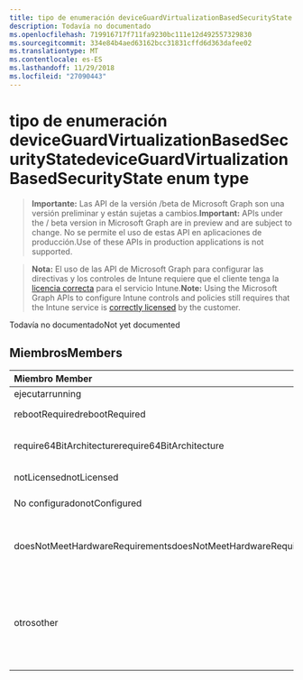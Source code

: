 ```yaml
---
title: tipo de enumeración deviceGuardVirtualizationBasedSecurityState
description: Todavía no documentado
ms.openlocfilehash: 719916717f711fa9230bc111e12d492557329830
ms.sourcegitcommit: 334e84b4aed63162bcc31831cffd6d363dafee02
ms.translationtype: MT
ms.contentlocale: es-ES
ms.lasthandoff: 11/29/2018
ms.locfileid: "27090443"
---
```

# <a name="deviceguardvirtualizationbasedsecuritystate-enum-type"></a><span data-ttu-id="e6ae8-103">tipo de enumeración deviceGuardVirtualizationBasedSecurityState</span><span class="sxs-lookup"><span data-stu-id="e6ae8-103">deviceGuardVirtualizationBasedSecurityState enum type</span></span>

> <span data-ttu-id="e6ae8-104">**Importante:** Las API de la versión /beta de Microsoft Graph son una versión preliminar y están sujetas a cambios.</span><span class="sxs-lookup"><span data-stu-id="e6ae8-104">**Important:** APIs under the / beta version in Microsoft Graph are in preview and are subject to change.</span></span> <span data-ttu-id="e6ae8-105">No se permite el uso de estas API en aplicaciones de producción.</span><span class="sxs-lookup"><span data-stu-id="e6ae8-105">Use of these APIs in production applications is not supported.</span></span>

> <span data-ttu-id="e6ae8-106">**Nota:** El uso de las API de Microsoft Graph para configurar las directivas y los controles de Intune requiere que el cliente tenga la [licencia correcta](https://go.microsoft.com/fwlink/?linkid=839381) para el servicio Intune.</span><span class="sxs-lookup"><span data-stu-id="e6ae8-106">**Note:** Using the Microsoft Graph APIs to configure Intune controls and policies still requires that the Intune service is [correctly licensed](https://go.microsoft.com/fwlink/?linkid=839381) by the customer.</span></span>

<span data-ttu-id="e6ae8-107">Todavía no documentado</span><span class="sxs-lookup"><span data-stu-id="e6ae8-107">Not yet documented</span></span>
## <a name="members"></a><span data-ttu-id="e6ae8-108">Miembros</span><span class="sxs-lookup"><span data-stu-id="e6ae8-108">Members</span></span>
|<span data-ttu-id="e6ae8-109">Miembro	</span><span class="sxs-lookup"><span data-stu-id="e6ae8-109">Member</span></span>|<span data-ttu-id="e6ae8-110">Valor</span><span class="sxs-lookup"><span data-stu-id="e6ae8-110">Value</span></span>|<span data-ttu-id="e6ae8-111">Descripción</span><span class="sxs-lookup"><span data-stu-id="e6ae8-111">Description</span></span>|
|:---|:---|:---|
|<span data-ttu-id="e6ae8-112">ejecutar</span><span class="sxs-lookup"><span data-stu-id="e6ae8-112">running</span></span>|<span data-ttu-id="e6ae8-113">0</span><span class="sxs-lookup"><span data-stu-id="e6ae8-113">0</span></span>|<span data-ttu-id="e6ae8-114">En ejecución</span><span class="sxs-lookup"><span data-stu-id="e6ae8-114">Running</span></span>|
|<span data-ttu-id="e6ae8-115">rebootRequired</span><span class="sxs-lookup"><span data-stu-id="e6ae8-115">rebootRequired</span></span>|<span data-ttu-id="e6ae8-116">1</span><span class="sxs-lookup"><span data-stu-id="e6ae8-116">1</span></span>|<span data-ttu-id="e6ae8-117">Raíz requerida</span><span class="sxs-lookup"><span data-stu-id="e6ae8-117">Root required</span></span>|
|<span data-ttu-id="e6ae8-118">require64BitArchitecture</span><span class="sxs-lookup"><span data-stu-id="e6ae8-118">require64BitArchitecture</span></span>|<span data-ttu-id="e6ae8-119">2</span><span class="sxs-lookup"><span data-stu-id="e6ae8-119">2</span></span>|<span data-ttu-id="e6ae8-120">arquitectura de 64 bits necesaria</span><span class="sxs-lookup"><span data-stu-id="e6ae8-120">64 bit architecture required</span></span>|
|<span data-ttu-id="e6ae8-121">notLicensed</span><span class="sxs-lookup"><span data-stu-id="e6ae8-121">notLicensed</span></span>|<span data-ttu-id="e6ae8-122">3</span><span class="sxs-lookup"><span data-stu-id="e6ae8-122">3</span></span>|<span data-ttu-id="e6ae8-123">No tiene licencia</span><span class="sxs-lookup"><span data-stu-id="e6ae8-123">Not licensed</span></span>|
|<span data-ttu-id="e6ae8-124">No configurado</span><span class="sxs-lookup"><span data-stu-id="e6ae8-124">notConfigured</span></span>|<span data-ttu-id="e6ae8-125">4</span><span class="sxs-lookup"><span data-stu-id="e6ae8-125">4</span></span>|<span data-ttu-id="e6ae8-126">No configurado</span><span class="sxs-lookup"><span data-stu-id="e6ae8-126">Not configured</span></span>|
|<span data-ttu-id="e6ae8-127">doesNotMeetHardwareRequirements</span><span class="sxs-lookup"><span data-stu-id="e6ae8-127">doesNotMeetHardwareRequirements</span></span>|<span data-ttu-id="e6ae8-128">5</span><span class="sxs-lookup"><span data-stu-id="e6ae8-128">5</span></span>|<span data-ttu-id="e6ae8-129">Sistema no cumple los requisitos de hardware</span><span class="sxs-lookup"><span data-stu-id="e6ae8-129">System does not meet hardware requirements</span></span>|
|<span data-ttu-id="e6ae8-130">otros</span><span class="sxs-lookup"><span data-stu-id="e6ae8-130">other</span></span>|<span data-ttu-id="e6ae8-131">42</span><span class="sxs-lookup"><span data-stu-id="e6ae8-131">42</span></span>|<span data-ttu-id="e6ae8-132">Otros.</span><span class="sxs-lookup"><span data-stu-id="e6ae8-132">Other.</span></span> <span data-ttu-id="e6ae8-133">Registros de eventos de microsoft-Windows-DeviceGuard tener más detalles.</span><span class="sxs-lookup"><span data-stu-id="e6ae8-133">Event logs in microsoft-Windows-DeviceGuard have more details.</span></span>|





